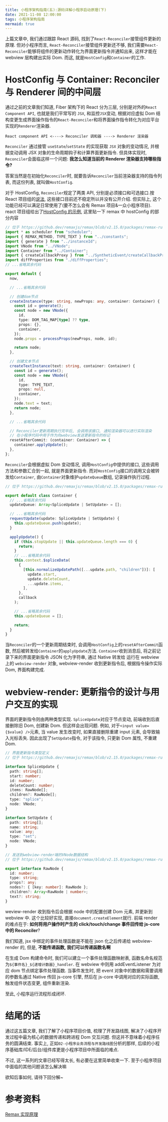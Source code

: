 ```yaml
---
title: 小程序架构指南(五):源码详解小程序启动原理(下)
date: 2021-11-08 12:00:00
tags: 小程序架构指南
mermaid: true
---
```


<!-- # 05-源码详解\_小程序启动原理(下)-HostConfig 原理与 webview-render 的实现 -->

上篇文章中, 我们通过跟踪 React 源码, 找到了`React-Reconciler`接管组件更新的原理. 但对小程序而言, `React-Reconciler`接管组件更新还不够, 我们需要`React-Reconciler`能够将组件的更新动作转化为界面更新指令并通知出来, 这样才能在 webview 层构建出实际 Dom. 而这, 就是`HostConfig`和`Container`的工作.

# HostConfig 与 Container: Reconciler 与 Renderer 间的中间层

通过之前的文章我们知道, Fiber 架构下的 React 分为三层, 分别是对外的`React Component API`, 也就是我们平常写的 `JSX`, 和监控`JSX`变动, 根据对应虚拟 Dom 结构变更生成界面操作指令的`React-Reconciler`和将界面操作指令转化为对应平台实现的`Renderer`渲染器.

`React component API <----> Reconciler 调和器 ----> Renderer 渲染器`

`Reconciler` 通过接管 `useState`/`setState` 的实现获取 `JSX` 对象的变动情况, 并根据变动调用 JSX 对象的生命周期钩子和计算界面更新指令. 但具体实现时, `Reconciler`会面临这样一个问题: **我怎么知道当前的 Renderer 渲染器支持哪些指令?**

答案当然是在初始化`Reconciler`时, 就要告诉`Reconciler`当前渲染器支持的指令列表, 而这份列表, 就叫做`HostConfig`.

对于 HostConfig, `Reconciler`规定了两类 API, 分别是必须接口和可选接口.按 React 项目组的[说法](https://github.com/facebook/react/tree/main/packages/react-reconciler), 这些接口目前还不稳定所以并没有公开介绍. 但实际上, 这个功能已经可以满足日常使用了(要不怎么会有 Remax 项目&一众小程序项目). react 项目组给出了[HostConfig 的示例](https://github.com/facebook/react/blob/main/packages/react-reconciler/src/forks/ReactFiberHostConfig.custom.js), 这里贴一下 remax 中 hostConfig 的部分内容

```ts
// 位于 https://github.dev/remaxjs/remax/blob/v2.15.0/packages/remax-runtime/src/hostConfig/index.ts
import * as scheduler from "scheduler";
import { REMAX_METHOD, TYPE_TEXT } from "../constants";
import { generate } from "../instanceId";
import VNode from "../VNode";
import Container from "../Container";
import { createCallbackProxy } from "../SyntheticEvent/createCallbackProxy";
import diffProperties from "./diffProperties";
// ...省略其余代码

export default {
  now,

  // ...省略其余代码

  // 创建dom节点
  createInstance(type: string, newProps: any, container: Container) {
    const id = generate();
    const node = new VNode({
      id,
      type: DOM_TAG_MAP[type] ?? type,
      props: {},
      container,
    });
    node.props = processProps(newProps, node, id);

    return node;
  },

  // 创建文本节点
  createTextInstance(text: string, container: Container) {
    const id = generate();
    const node = new VNode({
      id,
      type: TYPE_TEXT,
      props: null,
      container,
    });
    node.text = text;
    return node;
  },

  // ...省略其余代码

  // Reconciler更新周期执行完毕后, 会调用该接口, 通知渲染器可以进行实际渲染
  // 在小程序代码中用于作为向webview发送更新指令的标记
  resetAfterCommit: (container: Container) => {
    container.applyUpdate();
  },
};
```

`Reconciler`会根据虚拟 Dom 变动情况, 调用`HostConfig`中提供的接口, 这些调用方法和参数汇合到一起, 就是界面更新指令. 而对`HostConfig`接口的调用又会被转发给`Container`, 由`Container`对象维护`updateQueue`数组, 记录操作执行过程.

```ts
// 位于 https://github.dev/remaxjs/remax/blob/v2.15.0/packages/remax-runtime/src/Container.ts

export default class Container {
  // ...省略其余代码
  updateQueue: Array<SpliceUpdate | SetUpdate> = [];

  // ...省略其余代码
  requestUpdate(update: SpliceUpdate | SetUpdate) {
    this.updateQueue.push(update);
  }

  applyUpdate() {
    if (this.stopUpdate || this.updateQueue.length === 0) {
      return;
    }
    // ...省略其余代码
    this.context.$spliceData(
      {
        [this.normalizeUpdatePath([...update.path, "children"])]: [
          update.start,
          update.deleteCount,
          ...update.items,
        ],
      },
      callback
    );

    // ...省略其余代码
    this.updateQueue = [];

    return;
  }
}
```

当`Reconciler`的一个更新周期结束时, 会调用`HostConfig`上的`resetAfterCommit`函数, 然后被转发给`Container`的`applyUpdate`方法. `Container`收到消息后, 将之前记录下来的界面更新指令 JSON 化为字符串, 通过 Native 转发给 运行在 webview 上的 `webview-render` 对象, webview-render 收到更新指令后, 根据指令操作实际 Dom, 界面构建完成.

# webview-render: 更新指令的设计与用户交互的实现

界面的更新指令则由两种类型实现. `SpliceUpdate`对应于节点变动, 前端收到后直接删除旧 Dom, 创建新 Dom. 但这样会出现问题. 例如, 对于`<input value={$value} />`元素, 当 value 发生改变时, 如果直接删除重建 input 元素, 会导致输入光标丢失. 因此出现了`SetUpdate`指令, 对于该指令, 只更新 Dom 属性, 不重建 Dom.

```ts
// 界面更新指令类型定义
// 位于 https://github.dev/remaxjs/remax/blob/v2.15.0/packages/remax-runtime/src/Container.ts#L8

interface SpliceUpdate {
  path: string[];
  start: number;
  id: number;
  deleteCount: number;
  items: RawNode[];
  children?: RawNode[];
  type: "splice";
  node: VNode;
}

interface SetUpdate {
  path: string[];
  name: string;
  value: any;
  type: "set";
  node: VNode;
}
```

```ts
// 发送到webview-render端的VNode数据结构
// 位于 https://github.dev/remaxjs/remax/blob/v2.15.0/packages/remax-runtime/src/VNode.ts#L6

export interface RawNode {
  id: number;
  type: string;
  props?: any;
  nodes?: { [key: number]: RawNode };
  children?: Array<RawNode | number>;
  text?: string;
}
```

weview-render 收到指令后会根据 node 中的配置创建 Dom 元素, 并更新到 webview 中. 这个比较好实现, 直接`document.createElement`就行. 前端 render 的难点在于: **如何将用户操作时产生的 click/touch/change 事件回传给 js-core 中的 Reconciler**?

我们知道, jsx 中绑定的事件处理函数是不能在 json 化之后传递给 webview-render 的, 但是, **不能传递函数, 我们可以传递函数名啊**

在生成 Dom 构建命令时, 我们可以建立一个事件处理函数映射表, 函数名命名规范为`${事件名}_${递增计数器}_handler`. 在 webview 中则用 addEventListener 为对应 dom 节点绑定事件处理函数. 当事件发生时, 把 event 对象中的数据和需要调用的参数名通过 Native 传回 js-core 引擎, 然后在 js-core 中调用对应的实际函数, 触发组件状态变更, 组件重新渲染.

至此, 小程序运行流程形成闭环.

# 结尾的话

通过这五篇文章, 我们了解了小程序项目价值, 梳理了开发路线图, 解决了小程序开发过程中最为核心的数据传递和跨进程 Dom 交互问题. 但这并不意味着小程序任务的圆满结束. 事实上, 正如`02-小程序业务流程与开发路线图`分析的那样, 后续的小程序基础库/IDE/后台/组件库更是小程序项目中所面临的难点.

不过, 这一系列的文章已经写得太长, 有必要在这里简单收束一下. 至于小程序项目中面临的其他问题该怎么解决嘛

欲知后事如何, 请待下回分解~

# 参考资料

[Remax 实现原理](https://remaxjs.org/guide/implementation-notes/)
